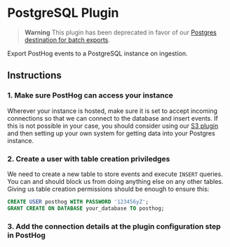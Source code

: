 # PostgreSQL Plugin

> **Warning**
> This plugin has been deprecated in favor of our [Postgres destination for batch exports](https://posthog.com/docs/cdp/batch-exports/postgres).

Export PostHog events to a PostgreSQL instance on ingestion.

## Instructions

### 1. Make sure PostHog can access your instance

Wherever your instance is hosted, make sure it is set to accept incoming connections so that we can connect to the database and insert events. If this is not possible in your case, you should consider using our [S3 plugin](https://posthog.com/plugins/s3-export) and then setting up your own system for getting data into your Postgres instance.

### 2. Create a user with table creation priviledges

We need to create a new table to store events and execute `INSERT` queries. You can and should block us from doing anything else on any other tables. Giving us table creation permissions should be enough to ensure this:

```sql
CREATE USER posthog WITH PASSWORD '123456yZ';
GRANT CREATE ON DATABASE your_database TO posthog;
```

### 3. Add the connection details at the plugin configuration step in PostHog
